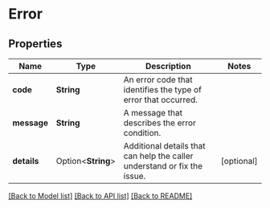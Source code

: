 # Error

## Properties

Name | Type | Description | Notes
------------ | ------------- | ------------- | -------------
**code** | **String** | An error code that identifies the type of error that occurred. | 
**message** | **String** | A message that describes the error condition. | 
**details** | Option<**String**> | Additional details that can help the caller understand or fix the issue. | [optional]

[[Back to Model list]](../README.md#documentation-for-models) [[Back to API list]](../README.md#documentation-for-api-endpoints) [[Back to README]](../README.md)


